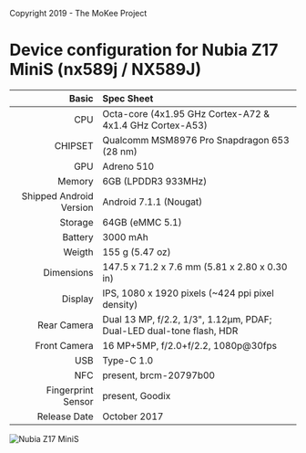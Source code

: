 Copyright 2019 - The MoKee Project

Device configuration for Nubia Z17 MiniS (nx589j / NX589J)
=======================================================

Basic   | Spec Sheet
-------:|:-------------------------------------------------------------------------
CPU     | Octa-core (4x1.95 GHz Cortex-A72 & 4x1.4 GHz Cortex-A53)
CHIPSET | Qualcomm MSM8976 Pro Snapdragon 653 (28 nm)
GPU     | Adreno 510
Memory  | 6GB (LPDDR3 933MHz)
Shipped Android Version | Android 7.1.1 (Nougat)
Storage | 64GB (eMMC 5.1)
Battery | 3000 mAh
Weigth | 155 g (5.47 oz)
Dimensions | 147.5 x 71.2 x 7.6 mm (5.81 x 2.80 x 0.30 in)
Display | IPS, 1080 x 1920 pixels (~424 ppi pixel density)
Rear Camera  | Dual 13 MP, f/2.2, 1/3", 1.12µm, PDAF; Dual-LED dual-tone flash, HDR
Front Camera | 16 MP+5MP, f/2.0+f/2.2, 1080p@30fps
USB          | Type-C 1.0
NFC          | present, brcm-20797b00
Fingerprint Sensor | present, Goodix
Release Date | October 2017

![Nubia Z17 MiniS](https://fdn2.gsmarena.com/vv/bigpic/zte-nubia-z17-minis.jpg "Nubia Z17 MiniS")
